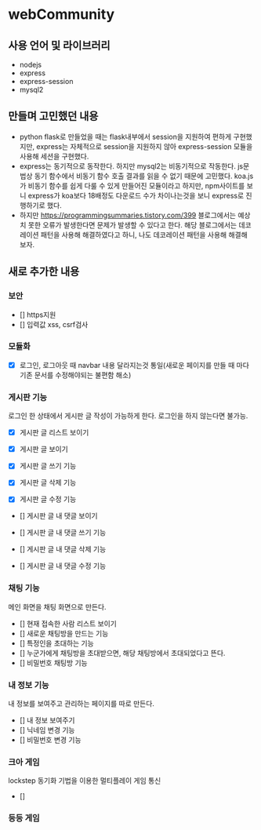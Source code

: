 # webCommunity

## 사용 언어 및 라이브러리
- nodejs
- express
- express-session
- mysql2

## 만들며 고민했던 내용
- python flask로 만들었을 때는 flask내부에서 session을 지원하여 편하게 구현했지만, express는 자체적으로 session을 지원하지 않아 express-session 모듈을 사용해 세션을 구현했다.
- express는 동기적으로 동작한다. 하지만 mysql2는 비동기적으로 작동한다. js문법상 동기 함수에서 비동기 함수 호출 결과를 읽을 수 없기 때문에 고민했다. koa.js가 비동기 함수를 쉽게 다룰 수 있게 만들어진 모듈이라고 하지만, npm사이트를 보니 express가 koa보다 18배정도 다운로드 수가 차이나는것을 보니 express로 진행하기로 했다. 
- 하지만 https://programmingsummaries.tistory.com/399 블로그에서는 예상치 못한 오류가 발생한다면 문제가 발생할 수 있다고 한다. 해당 블로그에서는 데코레이션 패턴을 사용해 해결하였다고 하니, 나도 데코레이션 패턴을 사용해 해결해 보자.

## 새로 추가한 내용

### 보안
- [] https지원
- [] 입력값 xss, csrf검사

### 모듈화
- [x] 로그인, 로그아웃 때 navbar 내용 달라지는것 통일(새로운 페이지를 만들 때 마다 기존 문서를 수정해야되는 불편함 해소)

### 게시판 기능
로그인 한 상태에서 게시판 글 작성이 가능하게 한다. 로그인을 하지 않는다면 불가능.
- [x] 게시판 글 리스트 보이기
- [x] 게시판 글 보이기

- [x] 게시판 글 쓰기 기능
- [x] 게시판 글 삭제 기능
- [x] 게시판 글 수정 기능

- [] 게시판 글 내 댓글 보이기

- [] 게시판 글 내 댓글 쓰기 기능
- [] 게시판 글 내 댓글 삭제 기능
- [] 게시판 글 내 댓글 수정 기능

### 채팅 기능
메인 화면을 채팅 화면으로 만든다.
- [] 현재 접속한 사람 리스트 보이기
- [] 새로운 채팅방을 만드는 기능
- [] 특정인을 초대하는 기능
- [] 누군가에게 채팅방을 초대받으면, 해당 채팅방에서 초대되었다고 뜬다.
- [] 비밀번호 채팅방 기능

### 내 정보 기능
내 정보를 보여주고 관리하는 페이지를 따로 만든다.
- [] 내 정보 보여주기
- [] 닉네임 변경 기능
- [] 비밀번호 변경 기능

### 크아 게임
lockstep 동기화 기법을 이용한 멀티플레이 게임 통신
- [] 

### 등등 게임
